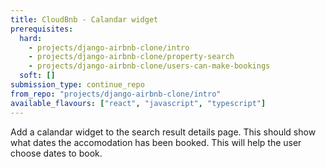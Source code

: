 ```yaml
---
title: CloudBnb - Calandar widget
prerequisites:
  hard:
    - projects/django-airbnb-clone/intro
    - projects/django-airbnb-clone/property-search
    - projects/django-airbnb-clone/users-can-make-bookings
  soft: []
submission_type: continue_repo
from_repo: "projects/django-airbnb-clone/intro"
available_flavours: ["react", "javascript", "typescript"]
---
```


Add a calandar widget to the search result details page. This should show what dates the accomodation has been booked. This will help the user choose dates to book.
